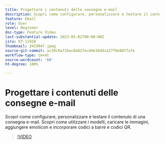 ```yaml
---
title: Progettare i contenuti delle consegne e-mail
description: Scopri come configurare, personalizzare e testare il contenuto di una consegna e-mail. Scopri come utilizzare i modelli, caricare le immagini, aggiungere emoticon e incorporare codici a barre e codici QR.
feature: Email
role: User
level: Beginner
doc-type: Feature Video
last-substantial-update: 2023-05-02T00:00:00Z
jira: KT-11928
thumbnail: 3419047.jpeg
source-git-commit: ac30c9a71bac8a827ecd4e16ddca27f9e88ffa7e
workflow-type: tm+mt
source-wordcount: '60'
ht-degree: 100%

---
```



# Progettare i contenuti delle consegne e-mail

Scopri come configurare, personalizzare e testare il contenuto di una consegna e-mail. Scopri come utilizzare i modelli, caricare le immagini, aggiungere emoticon e incorporare codici a barre e codici QR.

>[!VIDEO](https://video.tv.adobe.com/v/3419047/?learn=on)
